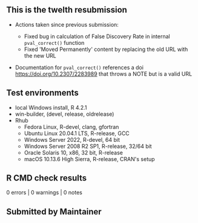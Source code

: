 ## This is the twelth resubmission

* Actions taken since previous submission:
  * Fixed bug in calculation of False Discovery Rate in internal `pval_correct()` function
  * Fixed 'Moved Permanently' content by replacing the old URL with the new URL

* Documentation for `pval_correct()` references a doi <https://doi.org/10.2307/2283989> that throws a NOTE but is a valid URL
  
## Test environments
* local Windows install, R 4.2.1
* win-builder, (devel, release, oldrelease)
* Rhub
  * Fedora Linux, R-devel, clang, gfortran
  * Ubuntu Linux 20.04.1 LTS, R-release, GCC
  * Windows Server 2022, R-devel, 64 bit
  * Windows Server 2008 R2 SP1, R-release, 32/64 bit
  * Oracle Solaris 10, x86, 32 bit, R-release
  * macOS 10.13.6 High Sierra, R-release, CRAN's setup

## R CMD check results
0 errors | 0 warnings | 0 notes

## Submitted by Maintainer
